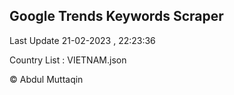 

## Google Trends Keywords Scraper 
 
Last Update 21-02-2023 , 22:23:36

Country List :
VIETNAM.json



© Abdul Muttaqin 
